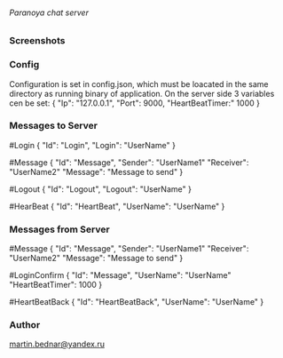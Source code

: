 ###### Paranoya chat server

### Screenshots


### Config
Configuration is set in config.json, which must be loacated in the same directory as running binary of application. On the server side 3 variables cen be set:
    {
        "Ip": "127.0.0.1",
        "Port": 9000,
        "HeartBeatTimer:" 1000
    }

### Messages to Server

#Login
    {
        "Id": "Login",
        "Login": "UserName"
    }

#Message
    {
        "Id": "Message",
        "Sender": "UserName1"
        "Receiver": "UserName2"
        "Message": "Message to send"
    }

#Logout
    {
        "Id": "Logout",
        "Logout": "UserName"
    }

#HearBeat
    {
        "Id": "HeartBeat",
        "UserName": "UserName"
    }

### Messages from Server

#Message
    {
        "Id": "Message",
        "Sender": "UserName1"
        "Receiver": "UserName2"
        "Message": "Message to send"
    }

#LoginConfirm
    {
        "Id": "Message",
        "UserName": "UserName"
        "HeartBeatTimer": 1000
    }

#HeartBeatBack
    {
        "Id": "HeartBeatBack",
        "UserName": "UserName"
    }

### Author

martin.bednar@yandex.ru
